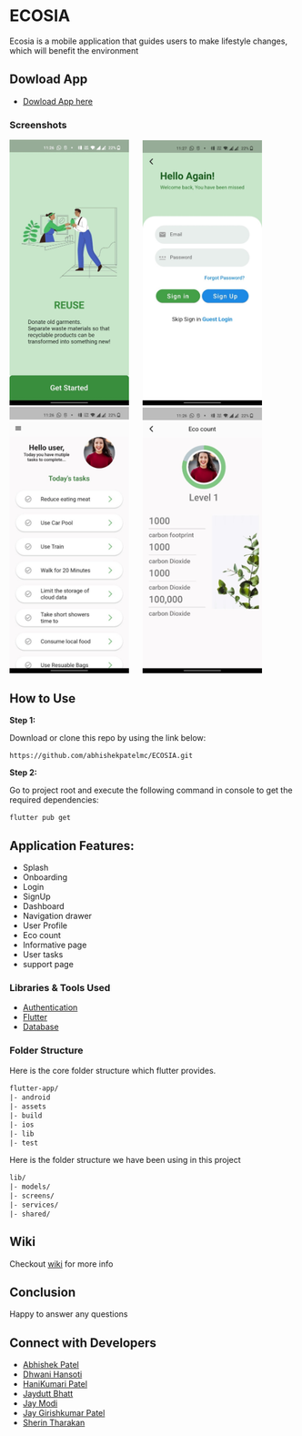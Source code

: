 # ECOSIA

Ecosia is a mobile application that guides users to make lifestyle changes, which will benefit the environment

## Dowload App

- [Dowload App here](https://github.com/abhishekpatelmc/ECOSIA/releases/tag/v0.2-beta)

### Screenshots

<img src="screenshots/Picture1.jpg" width="210"  >       <img src="screenshots/Picture2.jpg" width="210" hspace="20">
<img src="screenshots/Picture3.jpg" width="210" >       <img src="screenshots/Picture4.jpg" width="210" hspace="20">

## How to Use 

**Step 1:**

Download or clone this repo by using the link below:

```
https://github.com/abhishekpatelmc/ECOSIA.git
```

**Step 2:**

Go to project root and execute the following command in console to get the required dependencies: 

```
flutter pub get 
```

## Application Features:

* Splash
* Onboarding
* Login
* SignUp 
* Dashboard
* Navigation drawer
* User Profile
* Eco count
* Informative page
* User tasks
* support page

### Libraries & Tools Used

* [Authentication](https://firebase.google.com/products/auth)
* [Flutter](https://flutter.dev/)
* [Database](https://firebase.google.com/docs/firestore)

### Folder Structure
Here is the core folder structure which flutter provides.

```
flutter-app/
|- android
|- assets
|- build
|- ios
|- lib
|- test
```

Here is the folder structure we have been using in this project

```
lib/
|- models/
|- screens/
|- services/
|- shared/
```

## Wiki

Checkout [wiki](https://github.com/abhishekpatelmc/ECOSIA/wiki) for more info

## Conclusion

Happy to answer any questions

## Connect with Developers

- [Abhishek Patel](https://www.linkedin.com/in/abhishekpatelmc/)
- [Dhwani Hansoti](https://www.linkedin.com/in/dhwani-hansoti-26977a17b/)
- [HaniKumari Patel](https://www.linkedin.com/in/hani-p-428444141/)
- [Jaydutt Bhatt](https://www.linkedin.com/in/jaydutt-bhatt-94bb5b133/)
- [Jay Modi](https://www.linkedin.com/in/jay-bharatkumar-modi-13510a169/)
- [Jay Girishkumar Patel](https://www.linkedin.com/in/jaypatel1696/)
- [Sherin Tharakan](https://www.linkedin.com/in/sherinjacob97/)

<!---
## Contributors

<a href="https://flowcv.me/abhishekpatel" target="_blank">
  <img src="https://media-exp1.licdn.com/dms/image/C4D03AQE0tmsoklKQeg/profile-displayphoto-shrink_400_400/0/1651635196030?e=1665014400&v=beta&t=zO_Il1kt7wI1WM4DrfiIuRQBivbYE7-maDX9BJVRYtw"  width="50" >
</a>


<a href="https://www.linkedin.com/in/dhwani-hansoti-26977a17b/" target="_blank">
  <img src="https://media-exp1.licdn.com/dms/image/C5103AQHYPrg54ifSgQ/profile-displayphoto-shrink_400_400/0/1578026669657?e=1665014400&v=beta&t=OH2XSGr5CLjJq7UdVWrn9CbAhOrZQVkJaBe2gb2tzy4"  width="50" >
</a>
--->

